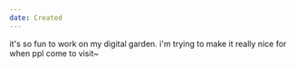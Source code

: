 ```yaml
---
date: Created
---
```


it's so fun to work on my digital garden. i'm trying to make it really nice for when
ppl come to visit~
